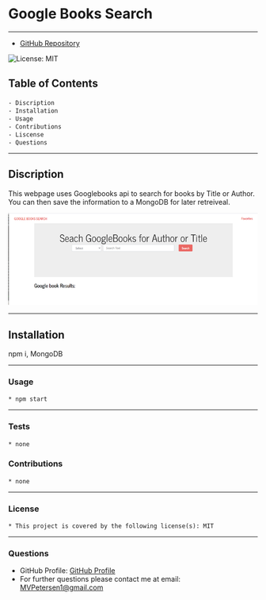  # Google Books Search
  ---
  * [GitHub Repository](https://github.com/MVPeter/Google-Book-Search)

  ![License: MIT](https://img.shields.io/badge/License-MIT-informational "License Badge")
      
  ## Table of Contents
    - Discription
    - Installation
    - Usage
    - Contributions
    - Liscense
    - Questions


  ---
  
  ## Discription

  This webpage uses Googlebooks api to search for books by Title or Author.  You can then save the information to a MongoDB for later retreiveal.

![ScreenShot](./screenshot/screenshot.png)

  ---
  
  ## Installation

  npm i, MongoDB

  ---
  
  ### Usage

    * npm start

  ---
  
  ### Tests

    * none

  
  ### Contributions

    * none

  ---
  
  ### License

    * This project is covered by the following license(s): MIT
    

  ---
  
  ### Questions
  - GitHub Profile: [GitHub Profile](https://github.com/MVPeter)
  - For further questions please contact me at email:  MVPetersen1@gmail.com

  